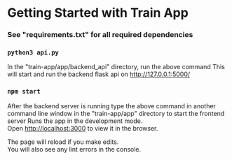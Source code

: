 # Getting Started with Train App

### See "requirements.txt" for all required dependencies

### `python3 api.py`
In the "train-app/app/backend_api" directory, run the above command
This will start and run the backend flask api on http://127.0.0.1:5000/ 

### `npm start`
After the backend server is running type the above command in another command line window in the "train-app/app" directory to start the frontend server
Runs the app in the development mode.\
Open [http://localhost:3000](http://localhost:3000) to view it in the browser.

The page will reload if you make edits.\
You will also see any lint errors in the console.

